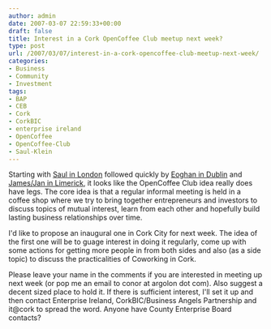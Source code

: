 ```yaml
---
author: admin
date: 2007-03-07 22:59:33+00:00
draft: false
title: Interest in a Cork OpenCoffee Club meetup next week?
type: post
url: /2007/03/07/interest-in-a-cork-opencoffee-club-meetup-next-week/
categories:
- Business
- Community
- Investment
tags:
- BAP
- CEB
- Cork
- CorkBIC
- enterprise ireland
- OpenCoffee
- OpenCoffee-Club
- Saul-Klein
---
```


Starting with [Saul in London](http://localglobe.blogspot.com/2007/02/opencoffee-club.html) followed quickly by [Eoghan in Dublin](http://www.eoghanmccabe.com/naive-by-design/first-dublin-opencoffee-club-a-great-success/) and [James/Jan in Limerick](http://eirepreneur.blogs.com/eirepreneur/2007/02/limerick_openco.html), it looks like the OpenCoffee Club idea really does have legs. The core idea is that a regular informal meeting is held in a coffee shop where we try to bring together entrepreneurs and investors to discuss topics of mutual interest, learn from each other and hopefully build lasting business relationships over time.

I'd like to propose an inaugural one in Cork City for next week. The idea of the first one will be to guage interest in doing it regularly, come up with some actions for getting more people in from both sides and also (as a side topic) to discuss the practicalities of Coworking in Cork.

Please leave your name in the comments if you are interested in meeting up next week (or pop me an email to conor at argolon dot com). Also suggest a decent sized place to hold it. If there is sufficient interest, I'll set it up and then contact Enterprise Ireland, CorkBIC/Business Angels Partnership and it@cork to spread the word. Anyone have County Enterprise Board contacts?
